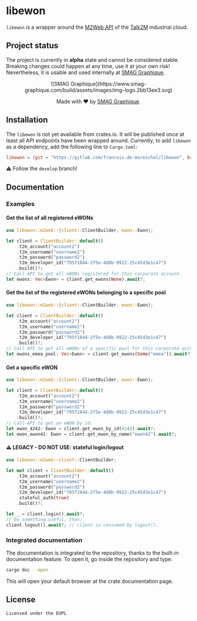 # libewon 

`libewon` is a wrapper around the [M2Web API](https://developer.ewon.biz/content/m2web-api-0) of the [Talk2M](https://www.ewon.biz/products/talk2m) industrial cloud.

## Project status

The project is currently in **alpha** state and cannot be considered stable. Breaking changes could happen at any time, use it at your own risk! Nevertheless, it is usable and used internally at [SMAG Graphique](https://www.smag_graphique.com).

<div align="center">
  ![SMAG Graphique](https://www.smag-graphique.com/build/assets/images/img-logo.2bb13ee3.svg)

  Made with :heart: by [SMAG Graphique](https://www.smag_graphique.com).
</div>

## Installation

The `libewon` is not yet available from crates.io. It will be published once at least all API endpoints have been wrapped around. Currently, to add `libewon` as a dependency, add the following line to `Cargo.toml`:

```toml
libewon = {git = "https://gitlab.com/francois-de-mareschal/libewon", branch = "develop"}
```

:warning: Follow the `develop` branch!

## Documentation

### Examples

#### Get the list of all registered eWONs

```rust
use libewon::m2web::{client::ClientBuilder, ewon::Ewon};

let client = ClientBuilder::default()
    .t2m_account("account2")
    .t2m_username("username2")
    .t2m_password("password2")
    .t2m_developer_id("795f1844-2f5e-4d8b-9922-25c45d3e1c47")
    .build()?;
// Call API to get all eWONs registered for this corporate account.
let ewons: Vec<Ewon> = client.get_ewons(None).await?;
```

#### Get the list of the registered eWONs belonging to a specific pool

```rust
use libewon::m2web::{client::ClientBuilder, ewon::Ewon};

let client = ClientBuilder::default()
    .t2m_account("account2")
    .t2m_username("username2")
    .t2m_password("password2")
    .t2m_developer_id("795f1844-2f5e-4d8b-9922-25c45d3e1c47")
    .build()?;
// Call API to get all eWONs of a specific pool for this corporate account.
let ewons_emea_pool: Vec<Ewon> = client.get_ewons(Some("emea")).await?;
```

#### Get a specific eWON

```rust
use libewon::m2web::{client::ClientBuilder, ewon::Ewon};

let client = ClientBuilder::default()
    .t2m_account("account2")
    .t2m_username("username2")
    .t2m_password("password2")
    .t2m_developer_id("795f1844-2f5e-4d8b-9922-25c45d3e1c47")
    .build()?;
// Call API to get an eWON by id.
let ewon_4242: Ewon = client.get_ewon_by_id(4242).await?;
let ewon_ewon42: Ewon = client.get_ewon_by_name("ewon42").await?;
```

#### :warning: **LEGACY - DO NOT USE**: stateful login/logout

```rust
use libewon::m2web::client::ClientBuilder;

let mut client = ClientBuilder::default()
    .t2m_account("account2")
    .t2m_username("username2")
    .t2m_password("password2")
    .t2m_developer_id("795f1844-2f5e-4d8b-9922-25c45d3e1c47")
    .stateful_auth(true)
    .build()?;

let _ = client.login().await?;
// Do something useful, then:
client.logout().await?; // client is consumed by logout().
```

### Integrated documentation

The documentation is integrated to the repository, thanks to the built-in documentation feature. To open it, go inside the repository and type:

```sh
cargo doc --open
```

This will open your default browser at the crate documentation page.

## License

    Licensed under the EUPL
